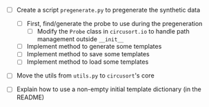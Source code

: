 - [ ] Create a script `pregenerate.py` to pregenerate the synthetic data
  - [ ] First, find/generate the probe to use during the pregeneration
    - [ ] Modify the `Probe` class in `circusort.io` to handle path management outside `__init__`
  - [ ] Implement method to generate some templates
  - [ ] Implement method to save some templates
  - [ ] Implement method to load some templates
- [ ] Move the utils from `utils.py` to `circusort`'s core
- [ ] Explain how to use a non-empty initial template dictionary (in the README)
 